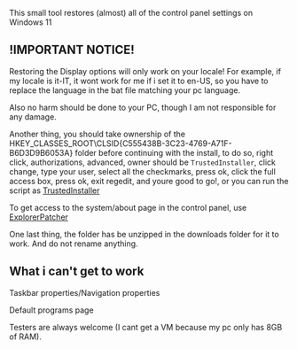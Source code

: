 This small tool restores (almost) all of the control panel settings on Windows 11

## !IMPORTANT NOTICE!

Restoring the Display options will only work on your locale! For example, if my locale is it-IT, it wont work for me if i set it to en-US, so you have to replace the language in the bat file matching your pc language.

Also no harm should be done to your PC, though I am not responsible for any damage.

Another thing, you should take ownership of the HKEY_CLASSES_ROOT\CLSID\{C555438B-3C23-4769-A71F-B6D3D9B6053A} folder before continuing with the install, to do so, right click, authorizations, advanced, owner should  be ```TrustedInstaller```, click change, type your user, select all the checkmarks, press ok, click the full access box, press ok, exit regedit, and youre good to go!, or you can run the script as [TrustedInstaller](https://winaero.com/download-execti-run-as-trustedinstaller/)

To get access to the system/about page in the control panel, use [ExplorerPatcher](https://github.com/valinet/ExplorerPatcher)

One last thing, the folder has be unzipped in the downloads folder for it to work. And do not rename anything.

## What i can't get to work

Taskbar properties/Navigation properties

Default programs page

Testers are always welcome (I cant get a VM because my pc only has 8GB of RAM).
